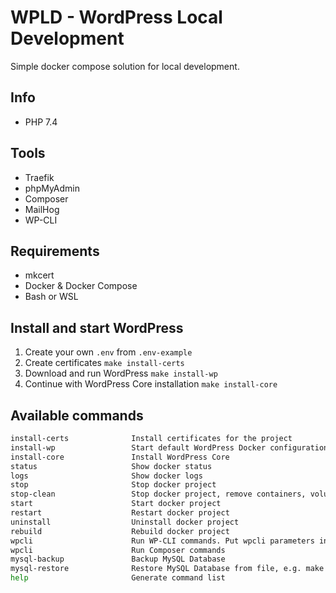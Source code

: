 # WPLD - WordPress Local Development

Simple docker compose solution for local development.

## Info

- PHP 7.4

## Tools

- Traefik
- phpMyAdmin
- Composer
- MailHog
- WP-CLI

## Requirements

- mkcert
- Docker & Docker Compose
- Bash or WSL

## Install and start WordPress

1. Create your own `.env` from `.env-example`
2. Create certificates `make install-certs`
3. Download and run WordPress `make install-wp`
4. Continue with WordPress Core installation `make install-core`

## Available commands

```bash
install-certs              Install certificates for the project
install-wp                 Start default WordPress Docker configuration
install-core               Install WordPress Core
status                     Show docker status
logs                       Show docker logs
stop                       Stop docker project
stop-clean                 Stop docker project, remove containers, volumes and network
start                      Start docker project
restart                    Restart docker project
uninstall                  Uninstall docker project
rebuild                    Rebuild docker project
wpcli                      Run WP-CLI commands. Put wpcli parameters into $args, e.g. make wpcli args='plugin list --status="active"'
wpcli                      Run Composer commands
mysql-backup               Backup MySQL Database
mysql-restore              Restore MySQL Database from file, e.g. make mysql-restore mysql-2021-04-02.sql.gz
help                       Generate command list
```
